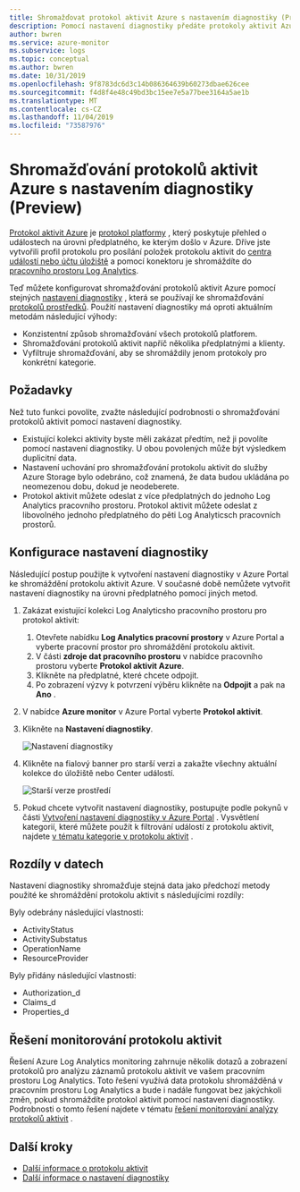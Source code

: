 ```yaml
---
title: Shromažďovat protokol aktivit Azure s nastavením diagnostiky (Preview) – Azure Monitor | Microsoft Docs
description: Pomocí nastavení diagnostiky předáte protokoly aktivit Azure, abyste Azure Monitor protokoly, úložiště Azure nebo Azure Event Hubs.
author: bwren
ms.service: azure-monitor
ms.subservice: logs
ms.topic: conceptual
ms.author: bwren
ms.date: 10/31/2019
ms.openlocfilehash: 9f8783dc6d3c14b086364639b60273dbae626cee
ms.sourcegitcommit: f4d8f4e48c49bd3bc15ee7e5a77bee3164a5ae1b
ms.translationtype: MT
ms.contentlocale: cs-CZ
ms.lasthandoff: 11/04/2019
ms.locfileid: "73587976"
---
```

# <a name="collect-azure-activity-log-with-diagnostic-settings-preview"></a>Shromažďování protokolů aktivit Azure s nastavením diagnostiky (Preview)
[Protokol aktivit Azure](activity-logs-overview.md) je [protokol platformy](platform-logs-overview.md) , který poskytuje přehled o událostech na úrovni předplatného, ke kterým došlo v Azure. Dříve jste vytvořili profil protokolu pro posílání položek protokolu aktivit do [centra událostí nebo účtu úložiště](activity-log-export.md) a pomocí konektoru je shromáždíte do [pracovního prostoru Log Analytics](activity-log-collect.md).

Teď můžete konfigurovat shromažďování protokolů aktivit Azure pomocí stejných [nastavení diagnostiky](diagnostic-settings.md) , která se používají ke shromažďování [protokolů prostředků](resource-logs-overview.md). Použití nastavení diagnostiky má oproti aktuálním metodám následující výhody:

- Konzistentní způsob shromažďování všech protokolů platforem.
- Shromažďování protokolů aktivit napříč několika předplatnými a klienty.
- Vyfiltruje shromažďování, aby se shromáždily jenom protokoly pro konkrétní kategorie.

## <a name="considerations"></a>Požadavky
Než tuto funkci povolíte, zvažte následující podrobnosti o shromažďování protokolů aktivit pomocí nastavení diagnostiky.

- Existující kolekci aktivity byste měli zakázat předtím, než ji povolíte pomocí nastavení diagnostiky. U obou povolených může být výsledkem duplicitní data.
- Nastavení uchování pro shromažďování protokolu aktivit do služby Azure Storage bylo odebráno, což znamená, že data budou ukládána po neomezenou dobu, dokud je neodeberete.
- Protokol aktivit můžete odeslat z více předplatných do jednoho Log Analytics pracovního prostoru. Protokol aktivit můžete odeslat z libovolného jednoho předplatného do pěti Log Analyticsch pracovních prostorů.

## <a name="configure-diagnostic-settings"></a>Konfigurace nastavení diagnostiky
Následující postup použijte k vytvoření nastavení diagnostiky v Azure Portal ke shromáždění protokolu aktivit Azure. V současné době nemůžete vytvořit nastavení diagnostiky na úrovni předplatného pomocí jiných metod.

1. Zakázat existující kolekci Log Analyticsho pracovního prostoru pro protokol aktivit:
   1. Otevřete nabídku **Log Analytics pracovní prostory** v Azure Portal a vyberte pracovní prostor pro shromáždění protokolu aktivit.
   2. V části **zdroje dat pracovního prostoru** v nabídce pracovního prostoru vyberte **Protokol aktivit Azure**.
   3. Klikněte na předplatné, které chcete odpojit.
   4. Po zobrazení výzvy k potvrzení výběru klikněte na **Odpojit** a pak na **Ano** .
2. V nabídce **Azure monitor** v Azure Portal vyberte **Protokol aktivit**.
3. Klikněte na **Nastavení diagnostiky**.
   
   ![Nastavení diagnostiky](media/diagnostic-settings-subscription/diagnostic-settings.png)
   
4. Klikněte na fialový banner pro starší verzi a zakažte všechny aktuální kolekce do úložiště nebo Center událostí. 

    ![Starší verze prostředí](media/diagnostic-settings-subscription/legacy-experience.png)

5. Pokud chcete vytvořit nastavení diagnostiky, postupujte podle pokynů v části [Vytvoření nastavení diagnostiky v Azure Portal](diagnostic-settings.md#create-diagnostic-settings-in-azure-portal) . Vysvětlení kategorií, které můžete použít k filtrování událostí z protokolu aktivit, najdete [v tématu kategorie v protokolu aktivit](activity-logs-overview.md#categories-in-the-activity-log) . 


## <a name="differences-in-data"></a>Rozdíly v datech
Nastavení diagnostiky shromažďuje stejná data jako předchozí metody použité ke shromáždění protokolu aktivit s následujícími rozdíly:

Byly odebrány následující vlastnosti:

- ActivityStatus
- ActivitySubstatus
- OperationName
- ResourceProvider 

Byly přidány následující vlastnosti:

- Authorization_d
- Claims_d
- Properties_d

## <a name="activity-log-monitoring-solution"></a>Řešení monitorování protokolu aktivit
Řešení Azure Log Analytics monitoring zahrnuje několik dotazů a zobrazení protokolů pro analýzu záznamů protokolu aktivit ve vašem pracovním prostoru Log Analytics. Toto řešení využívá data protokolu shromážděná v pracovním prostoru Log Analytics a bude i nadále fungovat bez jakýchkoli změn, pokud shromáždíte protokol aktivit pomocí nastavení diagnostiky. Podrobnosti o tomto řešení najdete v tématu [řešení monitorování analýzy protokolů aktivit](activity-log-collect.md#activity-logs-analytics-monitoring-solution) .

## <a name="next-steps"></a>Další kroky

* [Další informace o protokolu aktivit](../../azure-resource-manager/resource-group-audit.md)
* [Další informace o nastavení diagnostiky](diagnostic-settings.md)
